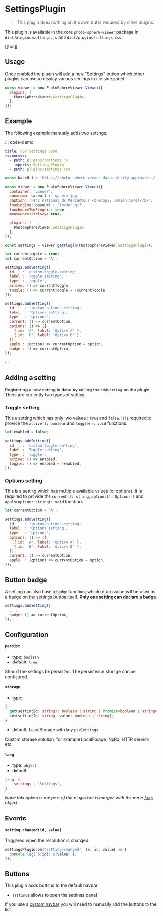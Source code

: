 # SettingsPlugin

<ApiButton page="PSV.plugins.SettingsPlugin.html"/>

> This plugin does nothing on it's own but is required by other plugins.

This plugin is available in the core `photo-sphere-viewer` package in `dist/plugins/settings.js` and `dist/plugins/settings.css`.

[[toc]]


## Usage

Once enabled the plugin will add a new "Settings" button which other plugins can use to display various settings in the side panel.

```js
const viewer = new PhotoSphereViewer.Viewer({
  plugins: [
    PhotoSphereViewer.SettingsPlugin,
  ],
});
```


## Example

The following example manually adds two settings.

::: code-demo

```yaml
title: PSV Settings Demo
resources:
  - path: plugins/settings.js
    imports: SettingsPlugin
  - path: plugins/settings.css
```

```js
const baseUrl = 'https://photo-sphere-viewer-data.netlify.app/assets/';

const viewer = new PhotoSphereViewer.Viewer({
  container: 'viewer',
  panorama: baseUrl + 'sphere.jpg',
  caption: 'Parc national du Mercantour <b>&copy; Damien Sorel</b>',
  loadingImg: baseUrl + 'loader.gif',
  touchmoveTwoFingers: true,
  mousewheelCtrlKey: true,

  plugins: [
    PhotoSphereViewer.SettingsPlugin,
  ],
});

const settings = viewer.getPlugin(PhotoSphereViewer.SettingsPlugin);

let currentToggle = true;
let currentOption = 'A';

settings.addSetting({
  id    : 'custom-toggle-setting',
  label : 'Toggle setting',
  type  : 'toggle',
  active: () => currentToggle,
  toggle: () => currentToggle = !currentToggle,
});

settings.addSetting({
  id     : 'custom-options-setting',
  label  : 'Options setting',
  type   : 'options',
  current: () => currentOption,
  options: () => ([
    { id: 'A', label: 'Option A' },
    { id: 'B', label: 'Option B' },
  ]),
  apply : (option) => currentOption = option,
  badge : () => currentOption,
});
```

:::


## Adding a setting

Registering a new setting is done by calling the `addSetting` on the plugin. There are currently two types of setting.

### Toggle setting

This a setting which has only two values : `true` and `false`. It is required to provide the `active(): boolean` and `toggle(): void` functions.

```js
let enabled = false;

settings.addSetting({
  id    : 'custom-toggle-setting',
  label : 'Toggle setting',
  type  : 'toggle',
  active: () => enabled,
  toggle: () => enabled = !enabled,
});
```

### Options setting

This is a setting which has multiple available values (or options). It is required to provide the `current(): string`, `options(): Options[]` and `apply(option: string): void` functions.

```js
let currentOption = 'A';

settings.addSetting({
  id     : 'custom-options-setting',
  label  : 'Options setting',
  type   : 'options',
  options: () => ([
    { id: 'A', label: 'Option A' },
    { id: 'B', label: 'Option B' },
  ]),
  current: () => currentOption,
  apply  : (option) => currentOption = option,
});
```


## Button badge

A setting can also have a `badge` function, which return value will be used as a badge on the settings button itself. **Only one setting can declare a badge.**

```js
settings.addSetting({
  ...,
  badge: () => currentOption,
});
```


## Configuration

#### `persist` <Badge text="next" type="warning"/>
- type: `boolean`
- default: `true`

Should the settings be persisted. The persistence storage can be configured.

#### `storage` <Badge text="next" type="warning"/>
- type:
```ts
{
  get(settingId: string): boolean | string | Promise<boolean | string>;
  set(settingId: string, value: boolean | string);
}
```
- default: LocalStorage with key `psvSettings`

Custom storage solution, for example LocalForage, NgRx, HTTP service, etc.

#### `lang`
- type: `object`
- default:
```js
lang: {
    settings : 'Settings',
}
```

_Note: this option is not part of the plugin but is merged with the main [`lang`](../guide/config.md#lang) object._


## Events

#### `setting-changed(id, value)`

Triggered when the resolution is changed.

```js
settingsPlugin.on('setting-changed', (e, id, value) => {
  console.log(`${id}: ${value}`);
});
```


## Buttons

This plugin adds buttons to the default navbar:
- `settings` allows to open the settings panel

If you use a [custom navbar](../guide/navbar.md) you will need to manually add the buttons to the list.
